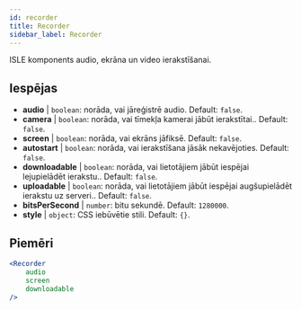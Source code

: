 ```yaml
---
id: recorder 
title: Recorder
sidebar_label: Recorder
---
```


ISLE komponents audio, ekrāna un video ierakstīšanai.

## Iespējas

* __audio__ | `boolean`: norāda, vai jāreģistrē audio. Default: `false`.
* __camera__ | `boolean`: norāda, vai tīmekļa kamerai jābūt ierakstītai.. Default: `false`.
* __screen__ | `boolean`: norāda, vai ekrāns jāfiksē. Default: `false`.
* __autostart__ | `boolean`: norāda, vai ierakstīšana jāsāk nekavējoties. Default: `false`.
* __downloadable__ | `boolean`: norāda, vai lietotājiem jābūt iespējai lejupielādēt ierakstu.. Default: `false`.
* __uploadable__ | `boolean`: norāda, vai lietotājiem jābūt iespējai augšupielādēt ierakstu uz serveri.. Default: `false`.
* __bitsPerSecond__ | `number`: bitu sekundē. Default: `1280000`.
* __style__ | `object`: CSS iebūvētie stili. Default: `{}`.


## Piemēri

```jsx live
<Recorder 
    audio
    screen
    downloadable
/>
``` 



